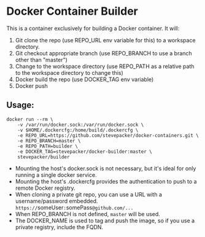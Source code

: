 # Docker Container Builder

This is a container exclusively for building a Docker container.  It will:

1. Git clone the repo (use REPO_URL env variable for this) to a workspace directory.
2. Git checkout appropriate branch (use REPO_BRANCH to use a branch other than "master")
3. Change to the workspace directory (use REPO_PATH as a relative path to the workspace directory to change this)
4. Docker build the repo (use DOCKER_TAG env variable)
5. Docker push

## Usage:

    docker run --rm \
        -v /var/run/docker.sock:/var/run/docker.sock \
        -v $HOME/.dockercfg:/home/build/.dockercfg \
        -e REPO_URL=https://github.com/stevepacker/docker-containers.git \
        -e REPO_BRANCH=master \
        -e REPO_PATH=builder \
        -e DOCKER_TAG=stevepacker/docker-builder:master \
        stevepacker/builder

* Mounting the host's docker.sock is not necessary, but it's ideal for only running a single docker service.
* Mounting the host's .dockercfg provides the authentication to push to a remote Docker registry.
* When cloning a private git repo, you can use a URL with a username/password embedded. `https://`someUser`:`somePass`@github.com/...`
* When REPO_BRANCH is not defined, `master` will be used.
* The DOCKER_NAME is used to tag and push the image, so if you use a private registry, include the FQDN.
